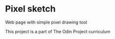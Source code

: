 # Pixel sketch
Web page with simple pixel drawing tool

This project is a part of The Odin Project curriculum